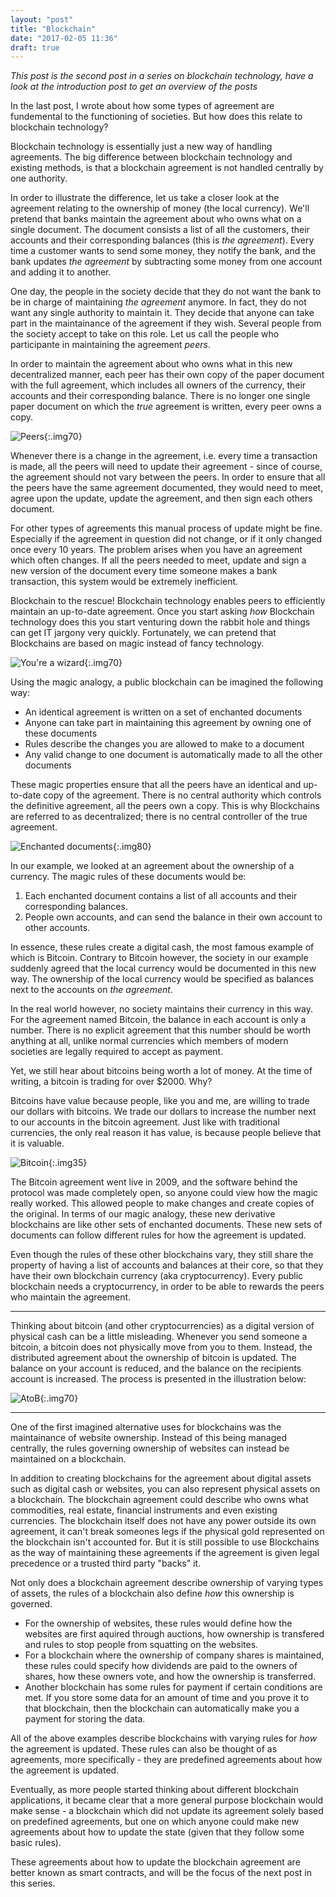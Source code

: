 ```yaml
---
layout: "post"
title: "Blockchain"
date: "2017-02-05 11:36"
draft: true
---
```


<!--more-->
*This post is the second post in a series on blockchain technology, have a look at the introduction post to get an overview of the posts*

In the last post, I wrote about how some types of agreement are fundemental to the functioning of societies. But how does this relate to blockchain technology?

Blockchain technology is essentially just a new way of handling agreements. The big difference between blockchain technology and existing methods, is that a blockchain agreement is not handled centrally by one authority.

In order to illustrate the difference, let us take a closer look at the agreement relating to the ownership of money (the local currency). We'll pretend that banks maintain the agreement about who owns what on a single document. The document consists a list of all the customers, their accounts and their corresponding balances (this is *the agreement*). Every time a customer wants to send some money, they notify the bank, and the bank updates *the agreement* by subtracting some money from one account and adding it to another.

One day, the people in the society decide that they do not want the bank to be in charge of maintaining *the agreement* anymore. In fact, they do not want any single authority to maintain it. They decide that anyone can take part in the maintainance of the agreement if they wish. Several people from the society accept to take on this role. Let us call the people who participante in maintaining the agreement *peers*.

In order to maintain the agreement about who owns what in this new decentralized manner, each peer has their own copy of the paper document with the full agreement, which includes all owners of the currency, their accounts and their corresponding balance. There is no longer one single paper document on which the *true* agreement is written, every peer owns a copy.

![Peers][1]{:.img70}

Whenever there is a change in the agreement, i.e. every time a transaction is made, all the peers will need to update their agreement - since of course, the agreement should not vary between the peers. In order to ensure that all the peers have the same agreement documented, they would need to meet, agree upon the update, update the agreement, and then sign each others document.

For other types of agreements this manual process of update might be fine. Especially if the agreement in question did not change, or if it only changed once every 10 years. The problem arises when you have an agreement which often changes. If all the peers needed to meet, update and sign a new version of the document every time someone makes a bank transaction, this system would be extremely inefficient.

Blockchain to the rescue! Blockchain technology enables peers to efficiently maintain an up-to-date agreement. Once you start asking *how* Blockchain technology does this you start venturing down the rabbit hole and things can get IT jargony very quickly. Fortunately, we can pretend that Blockchains are based on magic instead of fancy technology.

![You're a wizard][2]{:.img70}

Using the magic analogy, a public blockchain can be imagined the following way:
- An identical agreement is written on a set of enchanted documents
- Anyone can take part in maintaining this agreement by owning one of these documents
- Rules describe the changes you are allowed to make to a document
- Any valid change to one document is automatically made to all the other documents

These magic properties ensure that all the peers have an identical and up-to-date copy of the agreement. There is no central authority which controls the definitive agreement, all the peers own a copy. This is why Blockchains are referred to as decentralized; there is no central controller of the true agreement.

![Enchanted documents][3]{:.img80}

In our example, we looked at an agreement about the ownership of a currency. The magic rules of these documents would be:

1. Each enchanted document contains a list of all accounts and their corresponding balances.
2. People own accounts, and can send the balance in their own account to other accounts.

In essence, these rules create a digital cash, the most famous example of which is Bitcoin. Contrary to Bitcoin however, the society in our example suddenly agreed that the local currency would be documented in this new way. The ownership of the local currency would be specified as balances next to the accounts on *the agreement*.

In the real world however, no society maintains their currency in this way. For the agreement named Bitcoin, the balance in each account is only a number. There is no explicit agreement that this number should be worth anything at all, unlike normal currencies which members of modern societies are legally required to accept as payment.

Yet, we still hear about bitcoins being worth a lot of money. At the time of writing, a bitcoin is trading for over $2000. Why?

Bitcoins have value because people, like you and me, are willing to trade our dollars with bitcoins. We trade our dollars to increase the number next to our accounts in the bitcoin agreement. Just like with traditional currencies, the only real reason it has value, is because people believe that it is valuable.

![Bitcoin][5]{:.img35}

The Bitcoin agreement went live in 2009, and the software behind the protocol was made completely open, so anyone could view how the magic really worked. This allowed people to make changes and create copies of the original. In terms of our magic analogy, these new derivative blockchains are like other sets of enchanted documents. These new sets of documents can follow different rules for how the agreement is updated.

Even though the rules of these other blockchains vary, they still share the property of having a list of accounts and balances at their core, so that they have their own blockchain currency (aka cryptocurrency). Every public blockchain needs a cryptocurrency, in order to be able to rewards the peers who maintain the agreement.

---

Thinking about bitcoin (and other cryptocurrencies) as a digital version of physical cash can be a little misleading. Whenever you send someone a bitcoin, a bitcoin does not physically move from you to them. Instead, the distributed agreement about the ownership of bitcoin is updated. The balance on your account is reduced, and the balance on the recipients account is increased. The process is presented in the illustration below:

![AtoB][4]{:.img70}

---

One of the first imagined alternative uses for blockchains was the maintainance of website ownership. Instead of this being managed centrally, the rules governing ownership of websites can instead be maintained on a blockchain.

In addition to creating blockchains for the agreement about digital assets such as digital cash or websites, you can also represent physical assets on a blockchain. The blockchain agreement could describe who owns what commodities, real estate, financial instruments and even existing currencies. The blockchain itself does not have any power outside its own agreement, it can't break someones legs if the physical gold represented on the blockchain isn't accounted for. But it is still possible to use Blockchains as the way of maintaining these agreements if the agreement is given legal precedence or a trusted third party "backs" it.

Not only does a blockchain agreement describe ownership of varying types of assets, the rules of a blockchain also define *how* this ownership is governed.
- For the ownership of websites, these rules would define how the websites are first aquired through auctions, how ownership is transfered and rules to stop people from squatting on the websites.
- For a blockchain where the ownership of company shares is maintained, these rules could specify how dividends are paid to the owners of shares, how these owners vote, and how the ownership is transferred.
- Another blockchain has some rules for payment if certain conditions are met. If you store some data for an amount of time and you prove it to that blockchain, then the blockchain can automatically make you a payment for storing the data.

All of the above examples describe blockchains with varying rules for *how* the agreement is updated. These rules can also be thought of as agreements, more specifically - they are predefined agreements about how the agreement is updated.

Eventually, as more people started thinking about different blockchain applications, it became clear that a more general purpose blockchain would make sense - a blockchain which did not update its agreement solely based on predefined agreements, but one on which anyone could make new agreements about how to update the state (given that they follow some basic rules).

These agreements about how to update the blockchain agreement are better known as smart contracts, and will be the focus of the next post in this series.

<!-- IMAGES -->
  [1]: /assets/images/Peeps.png
  [2]: /assets/images/wizardHarry.png
  [3]: /assets/images/enchantedDocuments.png
  [4]: /assets/images/AtoB.png
  [5]: /assets/images/BitcoinDoc.png
